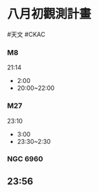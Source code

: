 # 八月初觀測計畫
#天文 #CKAC 

### M8
21:14
- 2:00
- 20:00~22:00

### M27
23:10
- 3:00
- 23:30~2:30


### NGC 6960
23:56
- 

